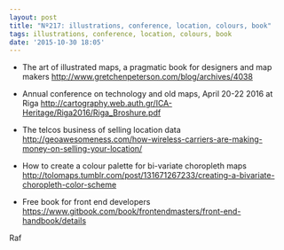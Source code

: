 ```yaml
---
layout: post
title: "Nº217: illustrations, conference, location, colours, book"
tags: illustrations, conference, location, colours, book
date: '2015-10-30 18:05'
---
```


* The art of illustrated maps, a pragmatic book for designers and map makers
  http://www.gretchenpeterson.com/blog/archives/4038

* Annual conference on technology and old maps, April 20-22 2016 at Riga
  http://cartography.web.auth.gr/ICA-Heritage/Riga2016/Riga_Broshure.pdf

* The telcos business of selling location data
  http://geoawesomeness.com/how-wireless-carriers-are-making-money-on-selling-your-location/

* How to create a colour palette for bi-variate choropleth maps
  http://tolomaps.tumblr.com/post/131671267233/creating-a-bivariate-choropleth-color-scheme

* Free book for front end developers
  https://www.gitbook.com/book/frontendmasters/front-end-handbook/details

Raf
